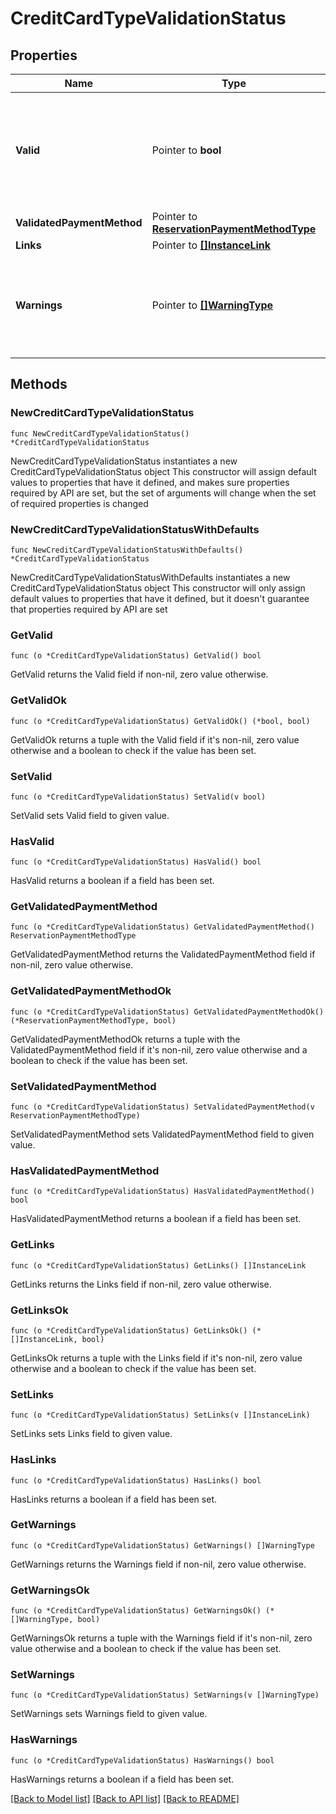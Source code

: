 # CreditCardTypeValidationStatus

## Properties

Name | Type | Description | Notes
------------ | ------------- | ------------- | -------------
**Valid** | Pointer to **bool** | A flag indicating whether the credit card number meets its vendor&#39;s format requirements | [optional] 
**ValidatedPaymentMethod** | Pointer to [**ReservationPaymentMethodType**](ReservationPaymentMethodType.md) |  | [optional] 
**Links** | Pointer to [**[]InstanceLink**](InstanceLink.md) |  | [optional] 
**Warnings** | Pointer to [**[]WarningType**](WarningType.md) | Used in conjunction with the Success element to define a business error. | [optional] 

## Methods

### NewCreditCardTypeValidationStatus

`func NewCreditCardTypeValidationStatus() *CreditCardTypeValidationStatus`

NewCreditCardTypeValidationStatus instantiates a new CreditCardTypeValidationStatus object
This constructor will assign default values to properties that have it defined,
and makes sure properties required by API are set, but the set of arguments
will change when the set of required properties is changed

### NewCreditCardTypeValidationStatusWithDefaults

`func NewCreditCardTypeValidationStatusWithDefaults() *CreditCardTypeValidationStatus`

NewCreditCardTypeValidationStatusWithDefaults instantiates a new CreditCardTypeValidationStatus object
This constructor will only assign default values to properties that have it defined,
but it doesn't guarantee that properties required by API are set

### GetValid

`func (o *CreditCardTypeValidationStatus) GetValid() bool`

GetValid returns the Valid field if non-nil, zero value otherwise.

### GetValidOk

`func (o *CreditCardTypeValidationStatus) GetValidOk() (*bool, bool)`

GetValidOk returns a tuple with the Valid field if it's non-nil, zero value otherwise
and a boolean to check if the value has been set.

### SetValid

`func (o *CreditCardTypeValidationStatus) SetValid(v bool)`

SetValid sets Valid field to given value.

### HasValid

`func (o *CreditCardTypeValidationStatus) HasValid() bool`

HasValid returns a boolean if a field has been set.

### GetValidatedPaymentMethod

`func (o *CreditCardTypeValidationStatus) GetValidatedPaymentMethod() ReservationPaymentMethodType`

GetValidatedPaymentMethod returns the ValidatedPaymentMethod field if non-nil, zero value otherwise.

### GetValidatedPaymentMethodOk

`func (o *CreditCardTypeValidationStatus) GetValidatedPaymentMethodOk() (*ReservationPaymentMethodType, bool)`

GetValidatedPaymentMethodOk returns a tuple with the ValidatedPaymentMethod field if it's non-nil, zero value otherwise
and a boolean to check if the value has been set.

### SetValidatedPaymentMethod

`func (o *CreditCardTypeValidationStatus) SetValidatedPaymentMethod(v ReservationPaymentMethodType)`

SetValidatedPaymentMethod sets ValidatedPaymentMethod field to given value.

### HasValidatedPaymentMethod

`func (o *CreditCardTypeValidationStatus) HasValidatedPaymentMethod() bool`

HasValidatedPaymentMethod returns a boolean if a field has been set.

### GetLinks

`func (o *CreditCardTypeValidationStatus) GetLinks() []InstanceLink`

GetLinks returns the Links field if non-nil, zero value otherwise.

### GetLinksOk

`func (o *CreditCardTypeValidationStatus) GetLinksOk() (*[]InstanceLink, bool)`

GetLinksOk returns a tuple with the Links field if it's non-nil, zero value otherwise
and a boolean to check if the value has been set.

### SetLinks

`func (o *CreditCardTypeValidationStatus) SetLinks(v []InstanceLink)`

SetLinks sets Links field to given value.

### HasLinks

`func (o *CreditCardTypeValidationStatus) HasLinks() bool`

HasLinks returns a boolean if a field has been set.

### GetWarnings

`func (o *CreditCardTypeValidationStatus) GetWarnings() []WarningType`

GetWarnings returns the Warnings field if non-nil, zero value otherwise.

### GetWarningsOk

`func (o *CreditCardTypeValidationStatus) GetWarningsOk() (*[]WarningType, bool)`

GetWarningsOk returns a tuple with the Warnings field if it's non-nil, zero value otherwise
and a boolean to check if the value has been set.

### SetWarnings

`func (o *CreditCardTypeValidationStatus) SetWarnings(v []WarningType)`

SetWarnings sets Warnings field to given value.

### HasWarnings

`func (o *CreditCardTypeValidationStatus) HasWarnings() bool`

HasWarnings returns a boolean if a field has been set.


[[Back to Model list]](../README.md#documentation-for-models) [[Back to API list]](../README.md#documentation-for-api-endpoints) [[Back to README]](../README.md)


